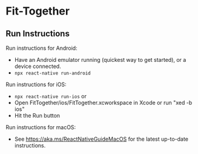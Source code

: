 # Fit-Together

## Run Instructions
Run instructions for Android:
* Have an Android emulator running (quickest way to get started), or a device connected.
* `npx react-native run-android`

Run instructions for iOS:
* `npx react-native run-ios`
or
* Open FitTogether/ios/FitTogether.xcworkspace in Xcode or run "xed -b ios"
* Hit the Run button

Run instructions for macOS:
* See https://aka.ms/ReactNativeGuideMacOS for the latest up-to-date instructions.